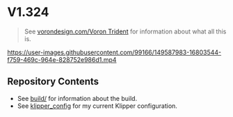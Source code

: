 # V1.324

> See [vorondesign.com/Voron Trident](https://vorondesign.com/voron_trident) for information about what all this is.

https://user-images.githubusercontent.com/99166/149587983-16803544-f759-469c-964e-828752e986d1.mp4

## Repository Contents

- See [build/](./build/) for information about the build.
- See [klipper_config](./klipper_config/) for my current Klipper configuration.